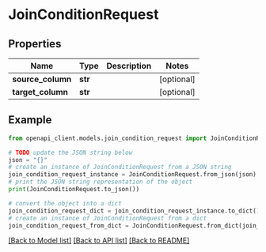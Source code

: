 # JoinConditionRequest


## Properties

Name | Type | Description | Notes
------------ | ------------- | ------------- | -------------
**source_column** | **str** |  | [optional] 
**target_column** | **str** |  | [optional] 

## Example

```python
from openapi_client.models.join_condition_request import JoinConditionRequest

# TODO update the JSON string below
json = "{}"
# create an instance of JoinConditionRequest from a JSON string
join_condition_request_instance = JoinConditionRequest.from_json(json)
# print the JSON string representation of the object
print(JoinConditionRequest.to_json())

# convert the object into a dict
join_condition_request_dict = join_condition_request_instance.to_dict()
# create an instance of JoinConditionRequest from a dict
join_condition_request_from_dict = JoinConditionRequest.from_dict(join_condition_request_dict)
```
[[Back to Model list]](../README.md#documentation-for-models) [[Back to API list]](../README.md#documentation-for-api-endpoints) [[Back to README]](../README.md)


